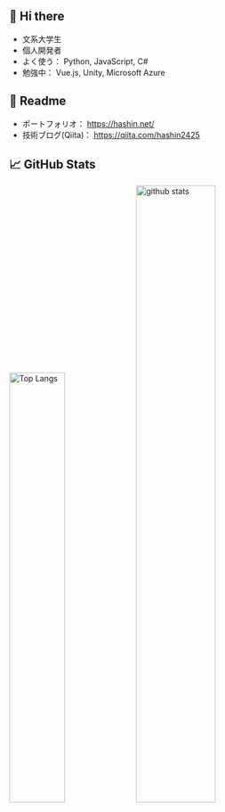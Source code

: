 ## 🌱 Hi there

- 文系大学生
- 個人開発者
- よく使う： Python, JavaScript, C#
- 勉強中： Vue.js, Unity, Microsoft Azure

## 👀 Readme

- ポートフォリオ： https://hashin.net/
- 技術ブログ(Qiita)： https://qiita.com/hashin2425

## 📈 GitHub Stats

<p align="left">
  <img alt="Top Langs" width="44.5%" src="https://github-readme-stats-vercel-wea9.vercel.app/api/top-langs/?username=hashin2425&layout=compact&show_icons=true&hide=jupyter%20notebook" />
  <img alt="github stats" width="53.3%" src="https://github-readme-stats-vercel-wea9.vercel.app/api?username=hashin2425&show_icons=ture&count_private=true" />
</p>
